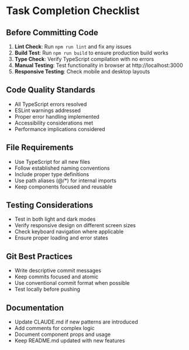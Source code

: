 # Task Completion Checklist

## Before Committing Code
1. **Lint Check**: Run `npm run lint` and fix any issues
2. **Build Test**: Run `npm run build` to ensure production build works
3. **Type Check**: Verify TypeScript compilation with no errors
4. **Manual Testing**: Test functionality in browser at http://localhost:3000
5. **Responsive Testing**: Check mobile and desktop layouts

## Code Quality Standards
- All TypeScript errors resolved
- ESLint warnings addressed
- Proper error handling implemented
- Accessibility considerations met
- Performance implications considered

## File Requirements
- Use TypeScript for all new files
- Follow established naming conventions
- Include proper type definitions
- Use path aliases (@/*) for internal imports
- Keep components focused and reusable

## Testing Considerations
- Test in both light and dark modes
- Verify responsive design on different screen sizes
- Check keyboard navigation where applicable
- Ensure proper loading and error states

## Git Best Practices
- Write descriptive commit messages
- Keep commits focused and atomic
- Use conventional commit format when possible
- Test locally before pushing

## Documentation
- Update CLAUDE.md if new patterns are introduced
- Add comments for complex logic
- Document component props and usage
- Keep README.md updated with new features
